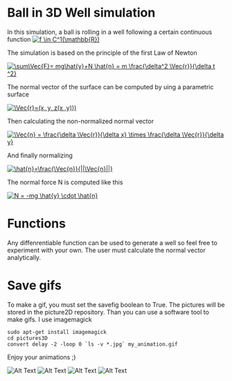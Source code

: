 # Ball in 3D Well simulation

In this simulation, a ball is rolling in a well following a certain continuous function 
<a href="http://www.codecogs.com/eqnedit.php?latex=f&space;\in&space;C^1(\mathbb{R}^2)" target="_blank"><img src="http://latex.codecogs.com/gif.latex?f&space;\in&space;C^1(\mathbb{R}^2)" title="f \in C^1(\mathbb{R})" /></a>

The simulation is based on the principle of the first Law of Newton

<a href="http://www.codecogs.com/eqnedit.php?latex=\sum\Vec{F}=&space;mg\hat{y}&plus;N&space;\hat{n}&space;=&space;m&space;\frac{\delta^2&space;\Vec{r}}{\delta&space;t&space;^2}" target="_blank"><img src="http://latex.codecogs.com/gif.latex?\sum\Vec{F}=&space;mg\hat{y}&plus;N&space;\hat{n}&space;=&space;m&space;\frac{\delta^2&space;\Vec{r}}{\delta&space;t&space;^2}" title="\sum\Vec{F}= mg\hat{y}+N \hat{n} = m \frac{\delta^2 \Vec{r}}{\delta t ^2}" /></a>

The normal vector of the surface can be computed by uing a parametric surface

<a href="http://www.codecogs.com/eqnedit.php?latex=\Vec{r}=(x,&space;y,&space;z(x&space;,y)))" target="_blank"><img src="http://latex.codecogs.com/gif.latex?\Vec{r}=(x,&space;y,&space;z(x&space;,y)))" title="\Vec{r}=(x, y, z(x ,y)))" /></a>
 
 Then calculating the non-normalized normal vector
 
<a href="http://www.codecogs.com/eqnedit.php?latex=\Vec{n}&space;=&space;\frac{\delta&space;\Vec{r}}{\delta&space;x}&space;\times&space;\frac{\delta&space;\Vec{r}}{\delta&space;y}" target="_blank"><img src="http://latex.codecogs.com/gif.latex?\Vec{n}&space;=&space;\frac{\delta&space;\Vec{r}}{\delta&space;x}&space;\times&space;\frac{\delta&space;\Vec{r}}{\delta&space;y}" title="\Vec{n} = \frac{\delta \Vec{r}}{\delta x} \times \frac{\delta \Vec{r}}{\delta y}" /></a>

And finally normalizing

<a href="http://www.codecogs.com/eqnedit.php?latex=\hat{n}=\frac{\Vec{n}}{||\Vec{n}||}" target="_blank"><img src="http://latex.codecogs.com/gif.latex?\hat{n}=\frac{\Vec{n}}{||\Vec{n}||}" title="\hat{n}=\frac{\Vec{n}}{||\Vec{n}||}" /></a>


The normal force N is computed like this

<a href="http://www.codecogs.com/eqnedit.php?latex=N&space;=&space;-mg&space;\hat{y}&space;\cdot&space;\hat{n}" target="_blank"><img src="http://latex.codecogs.com/gif.latex?N&space;=&space;-mg&space;\hat{y}&space;\cdot&space;\hat{n}" title="N = -mg \hat{y} \cdot \hat{n}" /></a>




# Functions
Any diffenrentiable function can be used to generate a well so feel free to experiment with your own. The user must calculate the normal vector analytically.

# Save gifs
To make a gif, you must set the savefig boolean to True. The pictures will be stored in the picture2D repository. Than you can use a software tool to make gifs.
I use imagemagick
```
sudo apt-get install imagemagick
cd pictures3D
convert delay -2 -loop 0 `ls -v *.jpg` my_animation.gif 
```

Enjoy your animations ;)

![Alt Text](https://github.com/gablabc/Numerical_Physics/blob/master/finite_diff/Puit3D/pictures3D/animation2.gif)
![Alt Text](https://github.com/gablabc/Numerical_Physics/blob/master/finite_diff/Puit3D/pictures3D/flower_top.gif)
![Alt Text](https://github.com/gablabc/Numerical_Physics/blob/master/finite_diff/Puit3D/pictures3D/circle_angle.gif)
![Alt Text](https://github.com/gablabc/Numerical_Physics/blob/master/finite_diff/Puit3D/pictures3D/circle_top.gif)

